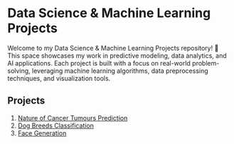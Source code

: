 # Data Science & Machine Learning Projects
Welcome to my Data Science & Machine Learning Projects repository! 🚀 This space showcases my work in predictive modeling, data analytics, and AI applications. Each project is built with a focus on real-world problem-solving, leveraging machine learning algorithms, data preprocessing techniques, and visualization tools.

## Projects
1. [Nature of Cancer Tumours Prediction](https://github.com/MaySorawee/Data-Science-and-Machine-Learning-Projects/tree/bb97a251c3bd99931b765e7dcd66355d898b9b95/Nature%20of%20Cancer%20Tumours%20Prediction)
2. [Dog Breeds Classification](https://github.com/MaySorawee/Data-Science-and-Machine-Learning-Projects/tree/1940fdc06bc66ba0c926e71e2cb3e4c3e219e6ec/Dog%20Breeds%20Classification)
3. [Face Generation](https://github.com/MaySorawee/Data-Science-and-Machine-Learning-Projects/tree/8506df2fcae3e3c1c763d7c6c3c4423478652cf8/Face%20generation)
